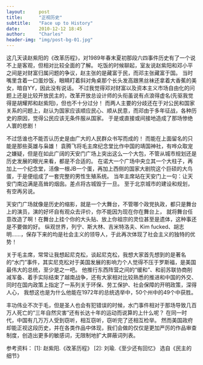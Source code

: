 ```yaml
---
layout:     post
title:      "正视历史"
subtitle:   "Face up to History"
date:       2010-12-12 18:45
author:     "Charles"
header-img: "img/post-bg-01.jpg"
---
```


这几天读赵紫阳的《改革历程》，对1989年春末夏初那段六四事件历史有了一个说不上是客观，但相对比较全面的了解。
吃饭的时候聊起，室友说赵紫阳和邓小平之间是对财富归属问题的争议，赵主张的是藏富于民，而邓主张藏富于国。
当时嘴里含着一口蛋炒饭，眼睛盯着斜对角桌那个长头发高跟黑丝袜还拿着大香蕉的美女，暗自YY，因此没有说话。
不过我觉得邓对财富以及资本主义市场自由化的问题上还是比较开放民主的，改革开放总设计师的头衔虽说有点浪得虚名(先驱我觉得是胡耀邦和赵紫阳)，但也不十分过分！
而两人主要的分歧还在于对公民和国家关系的问题上，赵认为国家应该顺应民心、顺从民意，而邓由于多年征战，各种历史的原因，觉得公民应该无条件服从国家。
于是或直接或间接地造成了那场惨绝人寰的悲剧！

不过恁谁也不能否认历史是由广大的人民群众书写而成的！
而能在上面留名的只能是那些英雄与枭雄！
袁腾飞将毛主席纪念堂比作中国的靖国神社，有哗众取宠之嫌疑，但是在如此广阔的天安门广场上突出这么一个大包，不管从城市规划还是历史发展的眼光来看，都是不合适的。
在诺大一个广场中央立其一个大柱子，再加上一个纪念堂，活像一根JB一个蛋，再加上西侧的国家大剧院这个巨硕的大鸟蛋，于是便组成了一套完整的男性生殖系统。
当年主席站在天安门上一句：让天安门南边满是高耸的烟囱。差点将古城毁于一旦。
至于北京城市的建设和规划，有空再另说。

天安门广场就像是历史的缩影，就是一个大舞台，不管哪个政党执政，都只是舞台上的演员，演的好坏自有观众去评价，你不能因为现在你在舞台上，
就将舞台任意改造了啊！在舞台上挂个你的大头贴、放上你祖宗的灵位甚至是遗体，这种事还是不要做的好。
纵观世界，列宁、斯大林、吉米特洛夫、Kim fucked、胡志明……，保存下来的均是社会主义的领导人，于此再次体现了社会主义的独特的优势！


关于毛主席，常常让我想起尼克松，谈起尼克松，我想大家首先想到的是著名的“水门”事件，其实尼克松对于美国发展的影响力个人觉得不压于罗斯福，是美国最伟大的总统，至少是之一吧。
他推行东西阵营之间的“缓和”、和前苏联协商削减军备、着手实际结束了越南战争，还有大家相对比较熟悉的推进和中国的外交、同时在国内政策上指定了一系列关于环保、劳工保护、社会保障的开明政策，深得人心，
我想这也是为什么他能在1972年的总统选举中，50个州中的49个中获胜。

丰功伟业不次于毛，但是圣人也会有犯错误的时候，水门事件相对于那场导致几百万人死亡的“三年自然灾害”还有长达十年的运动而说算的上什么呢？
在同一时代，中国有几万万人受到窃听，相互窃听，窃听完了还相互检举。
然而美国政府却能正视这段历史，并在各类作品中体现，我们会做的仅仅是更加严厉的作品审查制度，创造出更多的敏感词，无限制地扩大屏蔽词列表。

参考资料：
[1]: 赵紫阳.《改革历程》
[2]: 刘瑜.《至少还有回忆》 选自《民主的细节》